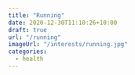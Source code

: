 ```yaml
---
title: "Running"
date: 2020-12-30T11:10:26+10:00
draft: true
url: "/running"
imageUrl: "/interests/running.jpg"
categories:
  - health
---
```

